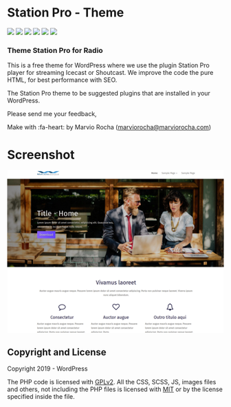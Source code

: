 # Station Pro - Theme  

![](https://travis-ci.org/marviorocha/stationprotheme.svg?branch=master) ![](https://img.shields.io/github/forks/pandao/editor.md.svg) ![](https://img.shields.io/github/tag/pandao/editor.md.svg) ![](https://img.shields.io/github/release/pandao/editor.md.svg) ![](https://img.shields.io/github/issues/pandao/editor.md.svg) ![](https://img.shields.io/bower/v/editor.md.svg)

### Theme Station Pro for Radio 

This is a free theme for WordPress where we use the plugin Station Pro player for streaming Icecast or Shoutcast. We improve the code the pure HTML, for best performance with SEO. 

The Station Pro theme to be suggested plugins that are installed in your WordPress.

Please send me your feedback,

Make with :fa-heart: by Marvio Rocha (marviorocha@marviorocha.com)


# Screenshot

![](https://github.com/marviorocha/stationprotheme/blob/master/screenshot.png)



## Copyright and License ##

Copyright 2019 - WordPress

The PHP code is licensed with [GPLv2](http://www.gnu.org/licenses/gpl-2.0.txt).
All the CSS, SCSS, JS, images files and others, not including the PHP files is licensed with [MIT](http://opensource.org/licenses/MIT) or by the license specified inside the file.
